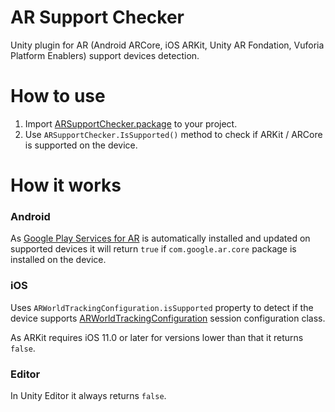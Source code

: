 # AR Support Checker

Unity plugin for AR (Android ARCore, iOS ARKit, Unity AR Fondation, Vuforia Platform Enablers) support devices detection.

# How to use

1. Import [ARSupportChecker.package](https://github.com/Rozhovetskyi/ARSupportChecker/blob/main/.github/ARSupportChecker.unitypackage?raw=true) to your project.
2. Use `ARSupportChecker.IsSupported()` method to check if ARKit / ARCore  is supported on the device.

# How it works

### Android

As [Google Play Services for AR](https://play.google.com/store/apps/details?id=com.google.ar.core) is automatically installed and updated on supported devices it will return `true` if `com.google.ar.core` package is installed on the device.

### iOS

Uses `ARWorldTrackingConfiguration.isSupported` property to detect if the device supports [ARWorldTrackingConfiguration](https://developer.apple.com/documentation/arkit/arworldtrackingconfiguration) session configuration class.

As ARKit requires iOS 11.0 or later for versions lower than that it returns `false`.

### Editor

In Unity Editor it always returns `false`.